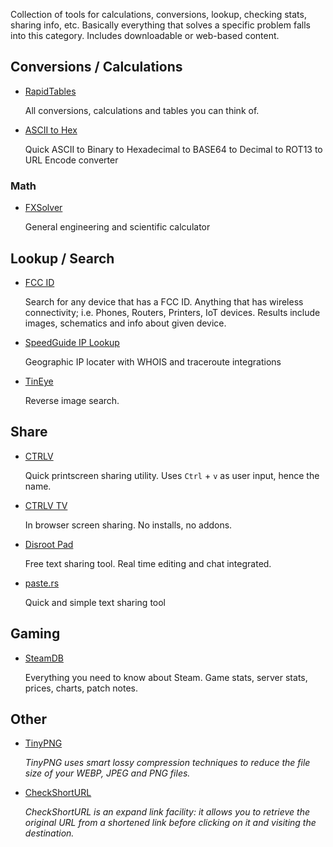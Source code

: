 Collection of tools for calculations, conversions, lookup, checking stats, sharing info, etc.
Basically everything that solves a specific problem falls into this category. Includes downloadable or web-based content.

## Conversions / Calculations

-   [RapidTables](https://www.rapidtables.com/)

    All conversions, calculations and tables you can think of. 

-   [ASCII to Hex](https://www.asciitohex.com/)

    Quick ASCII to Binary to Hexadecimal to BASE64 to Decimal to ROT13 to URL Encode converter

### Math

-   [FXSolver](https://www.fxsolver.com/)

    General engineering and scientific calculator

## Lookup / Search

-   [FCC ID](https://fccid.io/) 

    Search for any device that has a FCC ID. Anything that has wireless connectivity; i.e. Phones, Routers, Printers, IoT devices. Results include images, schematics and info about given device.

-   [SpeedGuide IP Lookup](https://www.speedguide.net/ip/)

    Geographic IP locater with WHOIS and traceroute integrations

-   [TinEye](https://tineye.com/)

    Reverse image search.

## Share

-   [CTRLV](https://ctrlv.link/)

    Quick printscreen sharing utility. Uses `Ctrl` + `v` as user input, hence the name.

-   [CTRLV TV](https://ctrlv.tv/)

    In browser screen sharing. No installs, no addons.

-   [Disroot Pad](https://pad.disroot.org/)

    Free text sharing tool. Real time editing and chat integrated. 

-   [paste.rs](https://paste.rs/web)

    Quick and simple text sharing tool

## Gaming

-   [SteamDB](https://steamdb.info/)

    Everything you need to know about Steam. Game stats, server stats, prices, charts, patch notes.

## Other

-   [TinyPNG](https://tinypng.com/)

    *TinyPNG uses smart lossy compression techniques to reduce the file size of your WEBP, JPEG and PNG files.*

-   [CheckShortURL](https://checkshorturl.com/)

    *CheckShortURL is an expand link facility: it allows you to retrieve the original URL from a shortened link before clicking on it and visiting the destination.*

    











